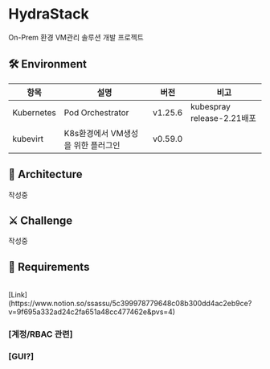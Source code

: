 # HydraStack
On-Prem 환경 VM관리 솔루션 개발 프로젝트 
## 🛠️ Environment
|항목|설명|버전|비고|
|---|---|---|---|
|Kubernetes|Pod Orchestrator|v1.25.6|kubespray release-2.21배포|
|kubevirt|K8s환경에서 VM생성을 위한 플러그인 |v0.59.0||

##  📐 Architecture
작성중
## ⚔️ Challenge
작성중


## 📝 Requirements  
<br> 
[Link](https://www.notion.so/ssassu/5c399978779648c08b300dd4ac2eb9ce?v=9f695a332ad24c2fa651a48cc477462e&pvs=4)


<br>

### [계정/RBAC 관련]

### [GUI?]

<!-- External links -->
